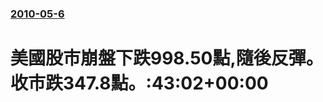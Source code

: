 ### [2010-05-6](/news/2010/05/6/index.md)

##### 
#  美國股市崩盤下跌998.50點,隨後反彈。收市跌347.8點。:43:02+00:00



